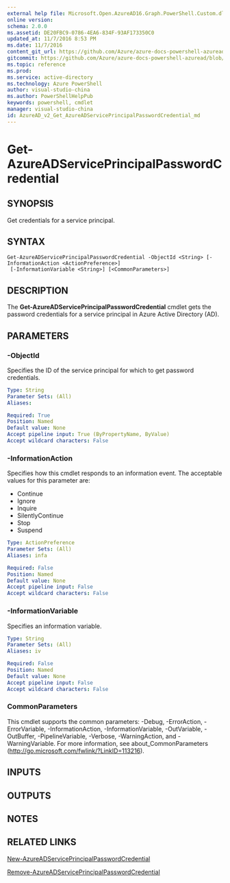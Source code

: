 ```yaml
---
external help file: Microsoft.Open.AzureAD16.Graph.PowerShell.Custom.dll-Help.xml
online version: 
schema: 2.0.0
ms.assetid: DE20FBC9-0786-4EA6-834F-93AF173350C0
updated_at: 11/7/2016 8:53 PM
ms.date: 11/7/2016
content_git_url: https://github.com/Azure/azure-docs-powershell-azuread/blob/master/Azure%20AD%20Cmdlets/AzureAD/v2/Get-AzureADServicePrincipalPasswordCredential.md
gitcommit: https://github.com/Azure/azure-docs-powershell-azuread/blob/73aab2c20c182aa3208dcd345e2a5b74f597c32b/Azure%20AD%20Cmdlets/AzureAD/v2/Get-AzureADServicePrincipalPasswordCredential.md
ms.topic: reference
ms.prod: 
ms.service: active-directory
ms.technology: Azure PowerShell
author: visual-studio-china
ms.author: PowerShellHelpPub
keywords: powershell, cmdlet
manager: visual-studio-china
id: AzureAD_v2_Get_AzureADServicePrincipalPasswordCredential_md
---
```


# Get-AzureADServicePrincipalPasswordCredential

## SYNOPSIS
Get credentials for a service principal.

## SYNTAX

```
Get-AzureADServicePrincipalPasswordCredential -ObjectId <String> [-InformationAction <ActionPreference>]
 [-InformationVariable <String>] [<CommonParameters>]
```

## DESCRIPTION
The **Get-AzureADServicePrincipalPasswordCredential** cmdlet gets the password credentials for a service principal in Azure Active Directory (AD).

## PARAMETERS

### -ObjectId
Specifies the ID of the service principal for which to get password credentials.

```yaml
Type: String
Parameter Sets: (All)
Aliases: 

Required: True
Position: Named
Default value: None
Accept pipeline input: True (ByPropertyName, ByValue)
Accept wildcard characters: False
```

### -InformationAction
Specifies how this cmdlet responds to an information event. The acceptable values for this parameter are:

- Continue
- Ignore
- Inquire
- SilentlyContinue
- Stop
- Suspend

```yaml
Type: ActionPreference
Parameter Sets: (All)
Aliases: infa

Required: False
Position: Named
Default value: None
Accept pipeline input: False
Accept wildcard characters: False
```

### -InformationVariable
Specifies an information variable.

```yaml
Type: String
Parameter Sets: (All)
Aliases: iv

Required: False
Position: Named
Default value: None
Accept pipeline input: False
Accept wildcard characters: False
```

### CommonParameters
This cmdlet supports the common parameters: -Debug, -ErrorAction, -ErrorVariable, -InformationAction, -InformationVariable, -OutVariable, -OutBuffer, -PipelineVariable, -Verbose, -WarningAction, and -WarningVariable. For more information, see about_CommonParameters (http://go.microsoft.com/fwlink/?LinkID=113216).

## INPUTS

## OUTPUTS

## NOTES

## RELATED LINKS
[New-AzureADServicePrincipalPasswordCredential](xref:AzureAD/v2/New-AzureADServicePrincipalPasswordCredential.md)

[Remove-AzureADServicePrincipalPasswordCredential](xref:AzureAD/v2/Remove-AzureADServicePrincipalPasswordCredential.md)

